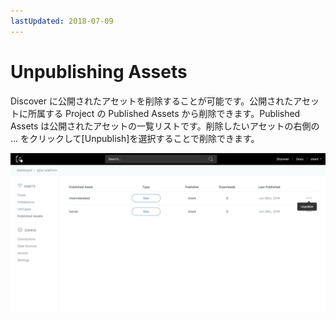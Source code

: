 ```yaml
---
lastUpdated: 2018-07-09
---
```


# Unpublishing Assets

Discover に公開されたアセットを削除することが可能です。公開されたアセットに所属する Project の Published Assets から削除できます。Published Assets は公開されたアセットの一覧リストです。削除したいアセットの右側の ... をクリックして[Unpublish]を選択することで削除できます。

![](../_asset/images/Discover/published_assets_001.png)
